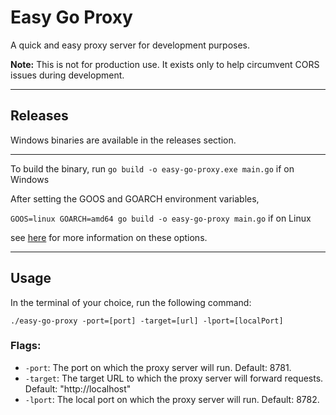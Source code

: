 # Easy Go Proxy

A quick and easy proxy server for development purposes.

**Note:** This is not for production use. It exists only to help circumvent CORS issues during development.

---
## Releases
Windows binaries are available in the releases section.

---
To build the binary, run `go build -o easy-go-proxy.exe main.go` if on Windows

After setting the GOOS and GOARCH environment variables,

`GOOS=linux GOARCH=amd64 go build -o easy-go-proxy main.go` if on Linux

see [here](https://golang.org/doc/install/source#environment) for more information on these options.

---

## Usage
In the terminal of your choice, run the following command:
```
./easy-go-proxy -port=[port] -target=[url] -lport=[localPort]
```

### Flags:
- `-port`: The port on which the proxy server will run. Default: 8781.
- `-target`: The target URL to which the proxy server will forward requests. Default: "http://localhost"
- `-lport`: The local port on which the proxy server will run. Default: 8782.

